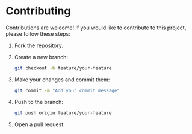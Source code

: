 # Contributing

Contributions are welcome! If you would like to contribute to this project, please follow these steps:

1. Fork the repository.

2. Create a new branch:

   ```bash
   git checkout -b feature/your-feature
   ```

3. Make your changes and commit them:

   ```bash
   git commit -m "Add your commit message"
   ```

4. Push to the branch:

   ```bash
   git push origin feature/your-feature
   ```

5. Open a pull request.
